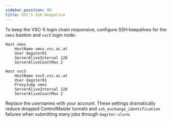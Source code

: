 ```yaml
---
sidebar_position: 99
title: VSC-5 SSH Keepalive
---
```


To keep the VSC-5 login chain responsive, configure SSH keepalives for the `vmos` bastion and `vsc5` login node:

```sshconfig title="~/.ssh/config"
Host vmos
    HostName vmos.vsc.ac.at
    User dagster01
    ServerAliveInterval 120
    ServerAliveCountMax 2

Host vsc5
    HostName vsc5.vsc.ac.at
    User dagster01
    ProxyJump vmos
    ServerAliveInterval 120
    ServerAliveCountMax 2
```

Replace the usernames with your account. These settings dramatically reduce dropped ControlMaster tunnels and `ssh_exchange_identification` failures when submitting many jobs through `dagster-slurm`.
